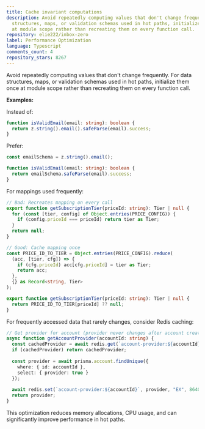 ```yaml
---
title: Cache invariant computations
description: Avoid repeatedly computing values that don't change frequently. For data
  structures, maps, or validation schemas used in hot paths, initialize them once
  at module scope rather than recreating them on every function call.
repository: elie222/inbox-zero
label: Performance Optimization
language: Typescript
comments_count: 4
repository_stars: 8267
---
```


Avoid repeatedly computing values that don't change frequently. For data structures, maps, or validation schemas used in hot paths, initialize them once at module scope rather than recreating them on every function call.

**Examples:**

Instead of:
```typescript
function isValidEmail(email: string): boolean {
  return z.string().email().safeParse(email).success;
}
```

Prefer:
```typescript
const emailSchema = z.string().email();

function isValidEmail(email: string): boolean {
  return emailSchema.safeParse(email).success;
}
```

For mappings used frequently:
```typescript
// Bad: Recreates mapping on every call
export function getSubscriptionTier(priceId: string): Tier | null {
  for (const [tier, config] of Object.entries(PRICE_CONFIG)) {
    if (config.priceId === priceId) return tier as Tier;
  }
  return null;
}

// Good: Cache mapping once
const PRICE_ID_TO_TIER = Object.entries(PRICE_CONFIG).reduce(
  (acc, [tier, cfg]) => {
    if (cfg.priceId) acc[cfg.priceId] = tier as Tier;
    return acc;
  },
  {} as Record<string, Tier>
);

export function getSubscriptionTier(priceId: string): Tier | null {
  return PRICE_ID_TO_TIER[priceId] ?? null;
}
```

For frequently accessed data that rarely changes, consider Redis caching:
```typescript
// Get provider for account (provider never changes after account creation)
async function getAccountProvider(accountId: string) {
  const cachedProvider = await redis.get(`account-provider:${accountId}`);
  if (cachedProvider) return cachedProvider;
  
  const provider = await prisma.account.findUnique({
    where: { id: accountId },
    select: { provider: true }
  });
  
  await redis.set(`account-provider:${accountId}`, provider, "EX", 86400);
  return provider;
}
```

This optimization reduces memory allocations, CPU usage, and can significantly improve performance in hot paths.